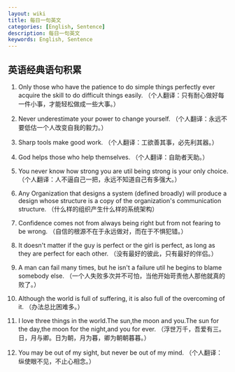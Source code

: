 ```yaml
---
layout: wiki
title: 每日一句英文
categories: [English, Sentence]
description: 每日一句英文
keywords: English, Sentence
---
```


## 英语经典语句积累

1. Only those who have the patience to do simple things perfectly ever acquire the skill to do difficult things easily. （个人翻译：只有耐心做好每一件小事，才能轻松做成一些大事。）

1. Never underestimate your power to change yourself. （个人翻译：永远不要低估一个人改变自我的毅力。）

1. Sharp tools make good work. （个人翻译：工欲善其事，必先利其器。）

1. God helps those who help themselves. （个人翻译：自助者天助。）

1. You never know how strong you are util being strong is your only choice. （个人翻译：人不逼自己一把，永远不知道自己有多强大。）

1. Any Organization that designs a system (defined broadly) will produce a design whose structure is a copy of the organization's communication structure. （什么样的组织产生什么样的系统架构）

1. Confidence comes not from always being right but from not fearing to be wrong. （自信的根源不在于永远做对，而在于不惧犯错。）

1. It doesn't matter if the guy is perfect or the girl is perfect, as long as they are perfect for each other. （没有最好的彼此，只有最好的伴侣。）

1. A man can fail many times, but he isn't a failure util he begins to blame somebody else. （一个人失败多次并不可怕，当他开始苛责他人那他就真的败了。）

1. Although the world is full of suffering, it is also full of the overcoming of it. （办法总比困难多。）

1. I love three things in the world.The sun,the moon and you.The sun for the day,the moon for the night,and you for ever. （浮世万千，吾爱有三。日，月与卿。日为朝，月为暮，卿为朝朝暮暮。）

1. You may be out of my sight, but never be out of my mind. （个人翻译：纵使眼不见，不止心相念。）






















































